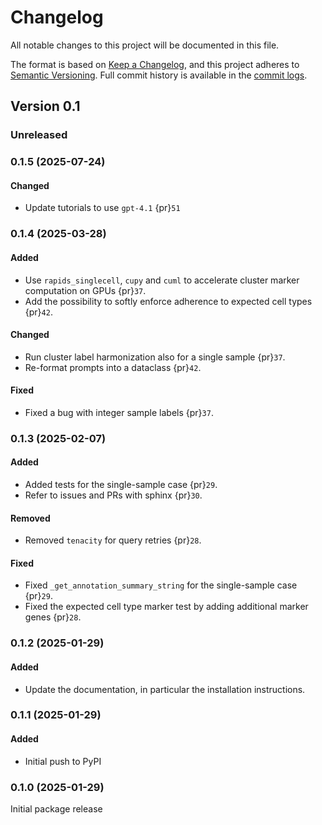 # Changelog

All notable changes to this project will be documented in this file.

The format is based on [Keep a Changelog][],
and this project adheres to [Semantic Versioning][]. Full commit history is available in the [commit logs][].

[keep a changelog]: https://keepachangelog.com/en/1.0.0/
[semantic versioning]: https://semver.org/spec/v2.0.0.html
[commit logs]: https://github.com/quadbio/cell-annotator/commits

## Version 0.1

### Unreleased

### 0.1.5 (2025-07-24)

#### Changed
- Update tutorials to use `gpt-4.1` {pr}`51`

### 0.1.4 (2025-03-28)

#### Added

- Use `rapids_singlecell`, `cupy` and `cuml` to accelerate cluster marker computation on GPUs {pr}`37`.
- Add the possibility to softly enforce adherence to expected cell types {pr}`42`.

#### Changed

- Run cluster label harmonization also for a single sample {pr}`37`.
- Re-format prompts into a dataclass {pr}`42`.

#### Fixed

- Fixed a bug with integer sample labels {pr}`37`.

### 0.1.3 (2025-02-07)

#### Added

- Added tests for the single-sample case {pr}`29`.
- Refer to issues and PRs with sphinx {pr}`30`.

#### Removed

- Removed `tenacity` for query retries {pr}`28`.

#### Fixed

- Fixed `_get_annotation_summary_string` for the single-sample case {pr}`29`.
- Fixed the expected cell type marker test by adding additional marker genes {pr}`28`.

### 0.1.2 (2025-01-29)

#### Added

- Update the documentation, in particular the installation instructions.

### 0.1.1 (2025-01-29)

#### Added

- Initial push to PyPI

### 0.1.0 (2025-01-29)

Initial package release

